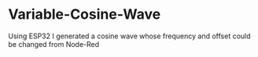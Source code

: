 # Variable-Cosine-Wave

Using ESP32 I generated a cosine wave whose frequency and offset could be changed from Node-Red
